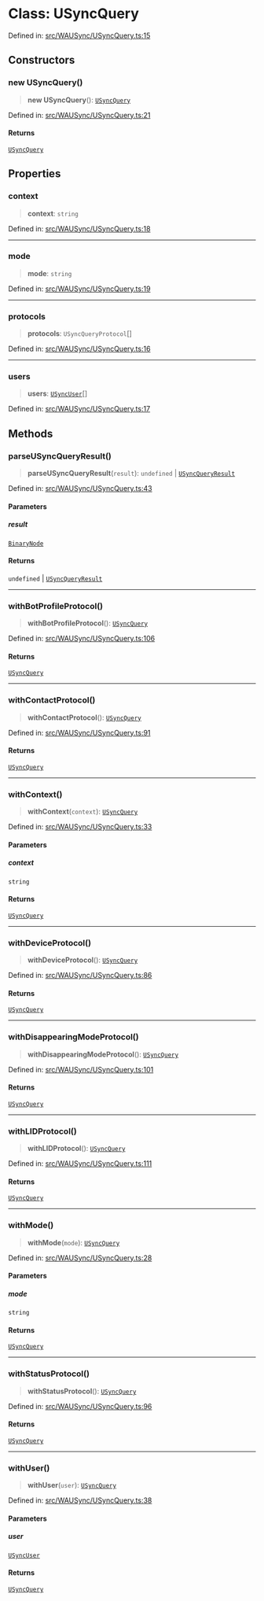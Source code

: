 # Class: USyncQuery

Defined in: [src/WAUSync/USyncQuery.ts:15](https://github.com/Fokusdotid/Baileys/blob/8399cb6fd4e55090cdf57b06ffaae3e8a88880fe/src/WAUSync/USyncQuery.ts#L15)

## Constructors

### new USyncQuery()

> **new USyncQuery**(): [`USyncQuery`](USyncQuery.md)

Defined in: [src/WAUSync/USyncQuery.ts:21](https://github.com/Fokusdotid/Baileys/blob/8399cb6fd4e55090cdf57b06ffaae3e8a88880fe/src/WAUSync/USyncQuery.ts#L21)

#### Returns

[`USyncQuery`](USyncQuery.md)

## Properties

### context

> **context**: `string`

Defined in: [src/WAUSync/USyncQuery.ts:18](https://github.com/Fokusdotid/Baileys/blob/8399cb6fd4e55090cdf57b06ffaae3e8a88880fe/src/WAUSync/USyncQuery.ts#L18)

***

### mode

> **mode**: `string`

Defined in: [src/WAUSync/USyncQuery.ts:19](https://github.com/Fokusdotid/Baileys/blob/8399cb6fd4e55090cdf57b06ffaae3e8a88880fe/src/WAUSync/USyncQuery.ts#L19)

***

### protocols

> **protocols**: `USyncQueryProtocol`[]

Defined in: [src/WAUSync/USyncQuery.ts:16](https://github.com/Fokusdotid/Baileys/blob/8399cb6fd4e55090cdf57b06ffaae3e8a88880fe/src/WAUSync/USyncQuery.ts#L16)

***

### users

> **users**: [`USyncUser`](USyncUser.md)[]

Defined in: [src/WAUSync/USyncQuery.ts:17](https://github.com/Fokusdotid/Baileys/blob/8399cb6fd4e55090cdf57b06ffaae3e8a88880fe/src/WAUSync/USyncQuery.ts#L17)

## Methods

### parseUSyncQueryResult()

> **parseUSyncQueryResult**(`result`): `undefined` \| [`USyncQueryResult`](../type-aliases/USyncQueryResult.md)

Defined in: [src/WAUSync/USyncQuery.ts:43](https://github.com/Fokusdotid/Baileys/blob/8399cb6fd4e55090cdf57b06ffaae3e8a88880fe/src/WAUSync/USyncQuery.ts#L43)

#### Parameters

##### result

[`BinaryNode`](../type-aliases/BinaryNode.md)

#### Returns

`undefined` \| [`USyncQueryResult`](../type-aliases/USyncQueryResult.md)

***

### withBotProfileProtocol()

> **withBotProfileProtocol**(): [`USyncQuery`](USyncQuery.md)

Defined in: [src/WAUSync/USyncQuery.ts:106](https://github.com/Fokusdotid/Baileys/blob/8399cb6fd4e55090cdf57b06ffaae3e8a88880fe/src/WAUSync/USyncQuery.ts#L106)

#### Returns

[`USyncQuery`](USyncQuery.md)

***

### withContactProtocol()

> **withContactProtocol**(): [`USyncQuery`](USyncQuery.md)

Defined in: [src/WAUSync/USyncQuery.ts:91](https://github.com/Fokusdotid/Baileys/blob/8399cb6fd4e55090cdf57b06ffaae3e8a88880fe/src/WAUSync/USyncQuery.ts#L91)

#### Returns

[`USyncQuery`](USyncQuery.md)

***

### withContext()

> **withContext**(`context`): [`USyncQuery`](USyncQuery.md)

Defined in: [src/WAUSync/USyncQuery.ts:33](https://github.com/Fokusdotid/Baileys/blob/8399cb6fd4e55090cdf57b06ffaae3e8a88880fe/src/WAUSync/USyncQuery.ts#L33)

#### Parameters

##### context

`string`

#### Returns

[`USyncQuery`](USyncQuery.md)

***

### withDeviceProtocol()

> **withDeviceProtocol**(): [`USyncQuery`](USyncQuery.md)

Defined in: [src/WAUSync/USyncQuery.ts:86](https://github.com/Fokusdotid/Baileys/blob/8399cb6fd4e55090cdf57b06ffaae3e8a88880fe/src/WAUSync/USyncQuery.ts#L86)

#### Returns

[`USyncQuery`](USyncQuery.md)

***

### withDisappearingModeProtocol()

> **withDisappearingModeProtocol**(): [`USyncQuery`](USyncQuery.md)

Defined in: [src/WAUSync/USyncQuery.ts:101](https://github.com/Fokusdotid/Baileys/blob/8399cb6fd4e55090cdf57b06ffaae3e8a88880fe/src/WAUSync/USyncQuery.ts#L101)

#### Returns

[`USyncQuery`](USyncQuery.md)

***

### withLIDProtocol()

> **withLIDProtocol**(): [`USyncQuery`](USyncQuery.md)

Defined in: [src/WAUSync/USyncQuery.ts:111](https://github.com/Fokusdotid/Baileys/blob/8399cb6fd4e55090cdf57b06ffaae3e8a88880fe/src/WAUSync/USyncQuery.ts#L111)

#### Returns

[`USyncQuery`](USyncQuery.md)

***

### withMode()

> **withMode**(`mode`): [`USyncQuery`](USyncQuery.md)

Defined in: [src/WAUSync/USyncQuery.ts:28](https://github.com/Fokusdotid/Baileys/blob/8399cb6fd4e55090cdf57b06ffaae3e8a88880fe/src/WAUSync/USyncQuery.ts#L28)

#### Parameters

##### mode

`string`

#### Returns

[`USyncQuery`](USyncQuery.md)

***

### withStatusProtocol()

> **withStatusProtocol**(): [`USyncQuery`](USyncQuery.md)

Defined in: [src/WAUSync/USyncQuery.ts:96](https://github.com/Fokusdotid/Baileys/blob/8399cb6fd4e55090cdf57b06ffaae3e8a88880fe/src/WAUSync/USyncQuery.ts#L96)

#### Returns

[`USyncQuery`](USyncQuery.md)

***

### withUser()

> **withUser**(`user`): [`USyncQuery`](USyncQuery.md)

Defined in: [src/WAUSync/USyncQuery.ts:38](https://github.com/Fokusdotid/Baileys/blob/8399cb6fd4e55090cdf57b06ffaae3e8a88880fe/src/WAUSync/USyncQuery.ts#L38)

#### Parameters

##### user

[`USyncUser`](USyncUser.md)

#### Returns

[`USyncQuery`](USyncQuery.md)
